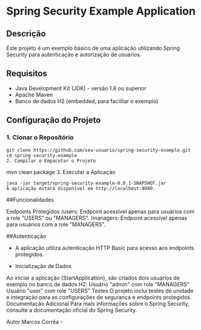 # Spring Security Example Application

## Descrição
Este projeto é um exemplo básico de uma aplicação utilizando Spring Security para autenticação e autorização de usuários.

## Requisitos
- Java Development Kit (JDK) - versão 1.8 ou superior
- Apache Maven
- Banco de dados H2 (embedded, para facilitar o exemplo)

## Configuração do Projeto

### 1. Clonar o Repositório

    git clone https://github.com/seu-usuario/spring-security-example.git
    cd spring-security-example
    2. Compilar e Empacotar o Projeto

mvn clean package
3. Executar a Aplicação

    java -jar target/spring-security-example-0.0.1-SNAPSHOT.jar
    A aplicação estará disponível em http://localhost:8080.

##Funcionalidades

Endpoints Protegidos
/users: Endpoint acessível apenas para usuários com a role "USERS" ou "MANAGERS".
/managers: Endpoint acessível apenas para usuários com a role "MANAGERS".

##Autenticação

 - A aplicação utiliza autenticação HTTP Basic para acesso aos endpoints protegidos.

 - Inicialização de Dados

Ao iniciar a aplicação (StartApplication), são criados dois usuários de exemplo no banco de dados H2:
Usuário "admin" com role "MANAGERS"
Usuário "user" com role "USERS"
Testes
O projeto inclui testes de unidade e integração para as configurações de segurança e endpoints protegidos.
Documentação Adicional
Para mais informações sobre o Spring Security, consulte a documentação oficial do Spring Security.

Autor
Marcos Corrêa - 
